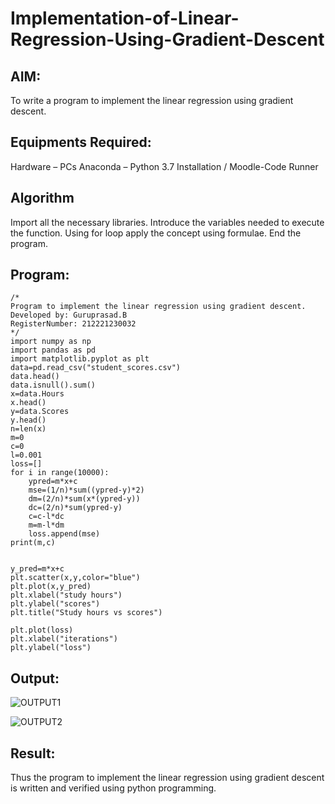 # Implementation-of-Linear-Regression-Using-Gradient-Descent

## AIM:
To write a program to implement the linear regression using gradient descent.

## Equipments Required:
Hardware – PCs
Anaconda – Python 3.7 Installation / Moodle-Code Runner
## Algorithm
Import all the necessary libraries.
Introduce the variables needed to execute the function.
Using for loop apply the concept using formulae.
End the program.
## Program:
~~~
/*
Program to implement the linear regression using gradient descent.
Developed by: Guruprasad.B
RegisterNumber: 212221230032
*/
import numpy as np
import pandas as pd
import matplotlib.pyplot as plt
data=pd.read_csv("student_scores.csv")
data.head()
data.isnull().sum()
x=data.Hours
x.head()
y=data.Scores
y.head()
n=len(x)
m=0
c=0
l=0.001
loss=[]
for i in range(10000):
    ypred=m*x+c
    mse=(1/n)*sum((ypred-y)*2)
    dm=(2/n)*sum(x*(ypred-y))
    dc=(2/n)*sum(ypred-y)
    c=c-l*dc
    m=m-l*dm
    loss.append(mse)
print(m,c)


y_pred=m*x+c
plt.scatter(x,y,color="blue")
plt.plot(x,y_pred)
plt.xlabel("study hours")
plt.ylabel("scores")
plt.title("Study hours vs scores")

plt.plot(loss)
plt.xlabel("iterations")
plt.ylabel("loss")
~~~

## Output:

![OUTPUT1](https://user-images.githubusercontent.com/95342910/165889677-dd9c0d60-920e-4bf2-9953-c785bf7b09ed.jpg)

![OUTPUT2](https://user-images.githubusercontent.com/95342910/165889695-bf214788-f544-495b-b7ae-06049ee86880.jpg)

## Result:
Thus the program to implement the linear regression using gradient descent is written and verified using python programming.
